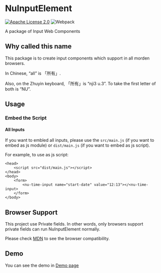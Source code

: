 # NuInputElement

[![Apache License 2.0](https://img.shields.io/badge/license-Apache%202.0-red.svg?logo=Apache)](http://www.apache.org/licenses/)
![Webpack](https://img.shields.io/badge/Webpack-%5E5.74.0-%238DD6F9?logo=Webpack)


A package of Input Web Components


## Why called this name

This package is to create input components which support in all morden browsers.

In Chinese, “all” is 「所有」. 

Also, on the Zhuyin keyboard, 「所有」is “nji3 u.3”. To take the first letter of both is “NU”.

## Usage

### Embed the Script

#### All Inputs

If you want to embled all inputs, please use the `src/main.js` (if you want to embed as js module) or `dist/main.js` (if you want to embed as js script).

For example, to use as js script: 

```
<head>
	<script src="dist/main.js"></script>
</head>
<body>
	<form>
		<nu-time-input name="start-date" value="12:13"></<nu-time-input>
	</form>
</body>
```

## Browser Support

This project use Private fields. In other words, only browsers support private fields can run NuInputElement normally.

Please check [MDN](https://developer.mozilla.org/en-US/docs/Web/JavaScript/Reference/Classes/Private_class_fields#browser_compatibility) to see the browser compatibility.

## Demo

You can see the demo in [Demo page](https://shiyou0130011.github.io/NuInputElement/demo.html)
